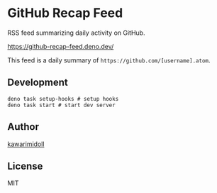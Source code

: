 # GitHub Recap Feed

RSS feed summarizing daily activity on GitHub.

https://github-recap-feed.deno.dev/

This feed is a daily summary of `https://github.com/[username].atom`.

## Development

```
deno task setup-hooks # setup hooks
deno task start # start dev server
```

## Author

[kawarimidoll](https://github.com/kawarimidoll)

## License

MIT
